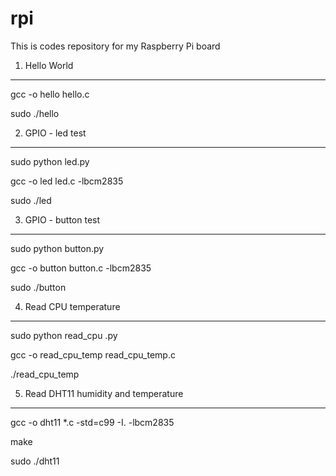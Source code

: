 # rpi
This is codes repository for my Raspberry Pi board

1. Hello World
----------------------
gcc -o hello hello.c

sudo ./hello

2. GPIO - led test
----------------------
sudo python led.py

gcc -o led led.c -lbcm2835

sudo ./led

3. GPIO - button test
----------------------
sudo python button.py

gcc -o button button.c -lbcm2835

sudo ./button

4. Read CPU temperature
-----------------------
sudo python read_cpu .py

gcc -o read_cpu_temp read_cpu_temp.c

./read_cpu_temp

5. Read DHT11 humidity and temperature
----------------------
gcc -o dht11 *.c -std=c99 -I. -lbcm2835

make

sudo ./dht11


